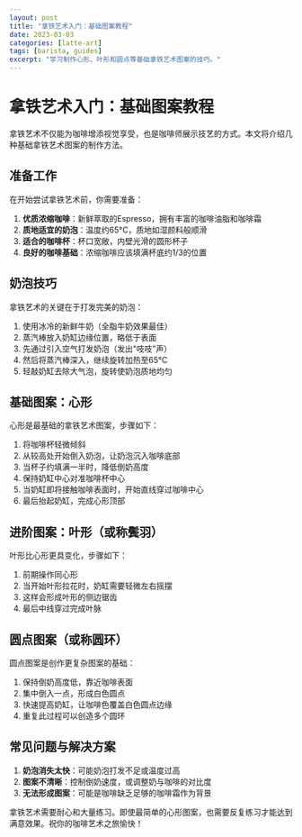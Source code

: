 ```yaml
---
layout: post
title: "拿铁艺术入门：基础图案教程"
date: 2023-03-03
categories: [latte-art]
tags: [barista, guides]
excerpt: "学习制作心形、叶形和圆点等基础拿铁艺术图案的技巧。"
---
```


# 拿铁艺术入门：基础图案教程

拿铁艺术不仅能为咖啡增添视觉享受，也是咖啡师展示技艺的方式。本文将介绍几种基础拿铁艺术图案的制作方法。

## 准备工作

在开始尝试拿铁艺术前，你需要准备：

1. **优质浓缩咖啡**：新鲜萃取的Espresso，拥有丰富的咖啡油脂和咖啡霜
2. **质地适宜的奶泡**：温度约65°C，质地如湿颜料般顺滑
3. **适合的咖啡杯**：杯口宽敞，内壁光滑的圆形杯子
4. **良好的咖啡基础**：浓缩咖啡应该填满杯底约1/3的位置

## 奶泡技巧

拿铁艺术的关键在于打发完美的奶泡：

1. 使用冰冷的新鲜牛奶（全脂牛奶效果最佳）
2. 蒸汽棒放入奶缸边缘位置，略低于表面
3. 先通过引入空气打发奶泡（发出"吱吱"声）
4. 然后将蒸汽棒深入，继续旋转加热至65°C
5. 轻敲奶缸去除大气泡，旋转使奶泡质地均匀

## 基础图案：心形

心形是最基础的拿铁艺术图案，步骤如下：

1. 将咖啡杯轻微倾斜
2. 从较高处开始倒入奶泡，让奶泡沉入咖啡底部
3. 当杯子约填满一半时，降低倒奶高度
4. 保持奶缸中心对准咖啡杯中心
5. 当奶缸即将接触咖啡表面时，开始直线穿过咖啡中心
6. 最后抬起奶缸，完成心形顶部

## 进阶图案：叶形（或称鬓羽）

叶形比心形更具变化，步骤如下：

1. 前期操作同心形
2. 当开始叶形拉花时，奶缸需要轻微左右摇摆
3. 这样会形成叶形的侧边锯齿
4. 最后中线穿过完成叶脉

## 圆点图案（或称圆环）

圆点图案是创作更复杂图案的基础：

1. 保持倒奶高度低，靠近咖啡表面
2. 集中倒入一点，形成白色圆点
3. 快速提高奶缸，让咖啡色覆盖白色圆点边缘
4. 重复此过程可以创造多个圆环

## 常见问题与解决方案

1. **奶泡消失太快**：可能奶泡打发不足或温度过高
2. **图案不清晰**：控制倒奶速度，或调整奶与咖啡的对比度
3. **无法形成图案**：可能是咖啡缺乏足够的咖啡霜作为背景

拿铁艺术需要耐心和大量练习。即使最简单的心形图案，也需要反复练习才能达到满意效果。祝你的咖啡艺术之旅愉快！ 